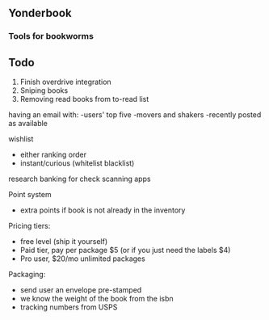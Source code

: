 ## Yonderbook

### Tools for bookworms

## Todo

1. Finish overdrive integration
2. Sniping books
3. Removing read books from to-read list




having an email with:
-users' top five
-movers and shakers
-recently posted as available


wishlist
- either ranking order
- instant/curious (whitelist blacklist)

research banking for check scanning apps


Point system
- extra points if book is not already in the inventory


Pricing tiers:
- free level (ship it yourself)
- Paid tier, pay per package $5 (or if you just need the labels $4)
- Pro user, $20/mo unlimited packages

Packaging:
- send user an envelope pre-stamped
- we know the weight of the book from the isbn
- tracking numbers from USPS

